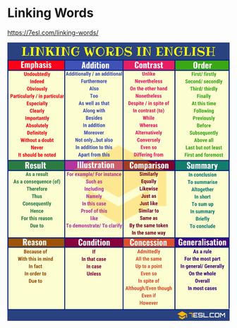 # Linking Words

https://7esl.com/linking-words/ 

![linking words and phrases](res/LINKING-WORDS-IN-ENGLISH11.jpg)